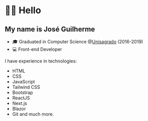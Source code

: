# 👋🏻 Hello

## My name is José Guilherme

- 🎓 Graduated in Computer Science @[Unisagrado](https://unisagrado.edu.br/) (2016-2019)
- 💻 Front-end Developer

I have experience in technologies:

- HTML
- CSS
- JavaScript
- Tailwind CSS
- Bootstrap
- ReactJS
- Next.js
- Blazor
- Git and much more.
